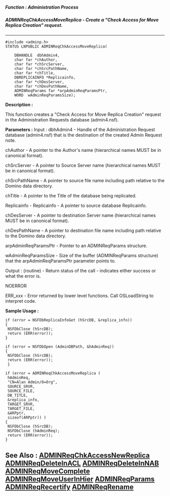 ##### Function : Administration Process
##### ADMINReqChkAccessMoveReplica - Create a "Check Access for Move Replica Creation" request. 
---
```
#include <adminp.h>
STATUS LNPUBLIC ADMINReqChkAccessMoveReplica(

	DBHANDLE  dbhAdmin4,
	char far *chAuthor,
	char far *chSrcServer,
	char far *chSrcPathName,
	char far *chTitle,
	DBREPLICAINFO *Replicainfo,
	char far *chDesServer,
	char far *chDesPathName,
	ADMINReqParams far *arpAdminReqParamsPtr,
	WORD  wAdminReqParamsSize);
```
**Description :**

This function creates a "Check Access for Move Replica Creation" request in the 
Administration Requests database (admin4.nsf). 

**Parameters :**
Input :
dbhAdmin4  -  Handle of the Administration Request database (admin4.nsf) that is the destination of the created Admin Request note.

chAuthor  -  A pointer to the Author's name (hierarchical names MUST be in canonical format).

chSrcServer  -  A pointer to Source Server name (hierarchical names MUST be in canonical format).

chSrcPathName  -  A pointer to source file name including path relative to the Domino data directory.

chTitle  -  A pointer to the Title of the database being replicated.

Replicainfo  -  Replicainfo - A pointer to source database Replicainfo.

chDesServer  -  A pointer to destination Server name (hierarchical names MUST be in canonical format).

chDesPathName  -  A pointer to destination file name including path relative to the Domino data directory.

arpAdminReqParamsPtr  -  Pointer to an ADMINReqParams structure.

wAdminReqParamsSize  -  Size of the buffer (ADMINReqParams structure) that the arpAdminReqParamsPtr parameter points to.

Output :
(routine)  -  Return status of the call - indicates either success or what the error is.

NOERROR

ERR_xxx - Error returned by lower level functions. Call OSLoadString to interpret code.



**Sample Usage :**
```
if (error = NSFDbReplicaInfoGet (hSrcDB, &replica_info))
{
 NSFDbClose (hSrcDB);
 return (ERR(error));
}

if (error = NSFDbOpen (AdminDBPath, &hAdminReq))
{
 NSFDbClose (hSrcDB);
 return (ERR(error));
 }

if (error = ADMINReqChkAccessMoveReplica (
 hAdminReq,
 "CN=Alan Admin/O=Org",
 SOURCE_SRVR,
 SOURCE_FILE,
 DB_TITLE,
 &replica_info,
 TARGET_SRVR,
 TARGET_FILE,
 &ARPptr,
 sizeof(ARPptr)) )
{
 NSFDbClose (hSrcDB);
 NSFDbClose (hAdminReq);
 return (ERR(error));
}
```
**See Also :**
[ADMINReqChkAccessNewReplica](/domino-c-api-docs/reference/Func/ADMINReqChkAccessNewReplica)
[ADMINReqDeleteInACL](/domino-c-api-docs/reference/Func/ADMINReqDeleteInACL)
[ADMINReqDeleteInNAB](/domino-c-api-docs/reference/Func/ADMINReqDeleteInNAB)
[ADMINReqMoveComplete](/domino-c-api-docs/reference/Func/ADMINReqMoveComplete)
[ADMINReqMoveUserInHier](/domino-c-api-docs/reference/Func/ADMINReqMoveUserInHier)
[ADMINReqParams](/domino-c-api-docs/reference/Data/ADMINReqParams)
[ADMINReqRecertify](/domino-c-api-docs/reference/Func/ADMINReqRecertify)
[ADMINReqRename](/domino-c-api-docs/reference/Func/ADMINReqRename)
---
